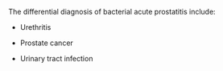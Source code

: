 The differential diagnosis of bacterial acute prostatitis include:

- Urethritis

- Prostate cancer

- Urinary tract infection